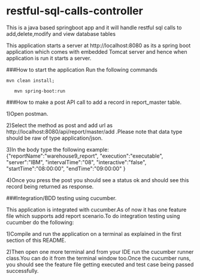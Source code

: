 # restful-sql-calls-controller
This is a java based springboot app and it will handle restful sql calls to add,delete,modify and view database tables

This application starts a server at http://localhost:8080 as its a spring boot application which comes
with embedded Tomcat server and hence when application is run it starts a server.

###How to  start the application
Run the following commands


```
mvn clean install;
   
   mvn spring-boot:run
```

###How to  make a post API call to add a record in report_master table.

1)Open postman.

2)Select the method as post and add url as http://localhost:8080/api/report/master/add .Please note that data type should be
raw of type application/json.

3)In the body type the following example:
{"reportName":"warehouse9_report",
"execution":"executable",
"server":"IBM",
"intervalTime":"08",
"interactive":"false",
"startTime":"08:00:00",
"endTime":"09:00:00"
}

4)Once you press the post you should see a status ok and should see this record being
returned as response.

###Integration/BDD testing using cucumber.

This application is integrated with cucumber.As of now it has  one feature file
which supports add report scenario.To do integration testing using cucumber do the following:

1)Compile and run the application on a terminal as explained in the first 
section of this README.

2)Then open one more terminal and from your IDE run the cucumber runner class.You can
do it from the terminal window too.Once the cucumber runs, you should see the
feature file getting executed and test case being passed successfully.




